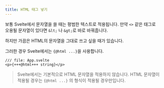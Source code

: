 ```yaml
---
title: HTML 태그 넣기
---
```


보통 Svelte에서 문자열을 쓸 때는 평범한 텍스트로 적용됩니다. 만약 `<>` 같은 태그로 오용될 문자열이 있다면 `&lt;` 나 `&gt;`로 바로 바꿔줍니다.

하지만 가끔은 HTML의 문자열을 그대로 쓰고 싶을 때가 있습니다.

그러한 경우 Svelte에서는 `{@html ...}`을 사용합니다.

```svelte
/// file: App.svelte
<p>{+++@html+++ string}</p>
```

> Svelte에서는 기본적으로 HTML 문자열을 적용하지 않습니다. HTML 문자열이 적용될 경우는 `{@html ...}` 의 형식이 적용될 경우만입니다.
